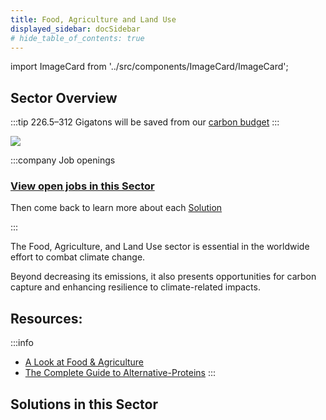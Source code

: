 ```yaml
---
title: Food, Agriculture and Land Use
displayed_sidebar: docSidebar
# hide_table_of_contents: true
---
```

import ImageCard from '../src/components/ImageCard/ImageCard';

## Sector Overview

:::tip 226.5–312 Gigatons will be saved from our [carbon budget](../glossary/#carbon-budget)
:::

![](/../static/img/food-agriculture-and-land-use.jpg)

:::company Job openings
### [View open jobs in this Sector](https://climatebase.org/jobs?l=&q=&sectors=Food%2C+Agriculture%2C+%26+Land+Use&p=0&remote=false)

Then come back to learn more about each [Solution](#solutions-in-this-sector)

<!--This is the best strategy to accelerate your expertise as a top candidate-->
:::

The Food, Agriculture, and Land Use sector is essential in the worldwide effort to combat climate change.

Beyond decreasing its emissions, it also presents opportunities for carbon capture and enhancing resilience to climate-related impacts.

## Resources:

:::info
- [A Look at Food & Agriculture](https://www.climatedrift.com/p/a-look-at-food-and-agriculture?utm_source=%2Fsearch%2Fagriculture&utm_medium=reader2)
- [The Complete Guide to Alternative-Proteins](https://www.climatedrift.com/p/the-complete-guide-to-alternative?utm_source=%2Fsearch%2Fagriculture&utm_medium=reader2)
:::

## Solutions in this Sector

<div style={{ display: 'flex', flexWrap: 'wrap' }}>
<ImageCard
  title="Coastal Wetland Protection"
  description="Preservation and conservation of coastal wetlands to mitigate climate change impacts."
  imageUrl="/img/living-shorelines.png"
  linkUrl="../solution-coastal-wetland-protection"
/>

<ImageCard
  title="Conservation Agriculture"
  description="Sustainable farming practices that enhance soil health and reduce emissions."
  imageUrl="/img/conservation-agriculture.jpg"
  linkUrl="../solution-conservation-agriculture"
/>

<ImageCard
  title="Farm Irrigation Efficiency"
  description="Efficient water management techniques for agricultural irrigation."
  imageUrl="/img/farm-irrigation-efficiency.png"
  linkUrl="../solution-farm-irrigation-efficiency"
/>

<ImageCard
  title="Forest Protection"
  description="Conservation efforts to preserve and protect forests and their ecological value."
  imageUrl="/img/forest-protection.jpg"
  linkUrl="../solution-forest-protection"
/>

<ImageCard
  title="Grassland Protection"
  description="Conservation measures to protect grasslands and their role in carbon sequestration."
  imageUrl="/img/grassland-protection.jpg"
  linkUrl="../solution-grassland-protection"
/>

<ImageCard
  title="Improved Aquaculture"
  description="Sustainable practices in aquaculture to reduce environmental impacts."
  imageUrl="/img/aquaculture.jpg"
  linkUrl="../solution-improved-aquaculture"
/>

<ImageCard
  title="Improved Cattle Feed"
  description="Innovative feed practices to reduce greenhouse gas emissions from cattle."
  imageUrl="/img/improved-cattle-feed.png"
  linkUrl="../solution-improved-cattle-feed"
/>

<ImageCard
  title="Improved Fisheries"
  description="Sustainable fishing practices to conserve marine ecosystems and enhance yields."
  imageUrl="/img/improved-fisheries.jpg"
  linkUrl="../solution-improved-fisheries"
/>

<ImageCard
  title="Improved Manure Management"
  description="Techniques to reduce methane emissions from livestock manure."
  imageUrl="/img/manure-management.jpg"
  linkUrl="../solution-improved-manure-management"
/>

<ImageCard
  title="Improved Rice Production"
  description="Sustainable rice cultivation practices to reduce methane emissions."
  imageUrl="/img/improved-rice-production.jpg"
  linkUrl="../solution-improved-rice-production"
/>

<ImageCard
  title="Indigenous Peoples’ Forest Tenure"
  description="Recognition and protection of indigenous peoples' rights to manage forests sustainably."
  imageUrl="/img/indigenous-peoples-forest-tenure.jpg"
  linkUrl="../solution-indigenous-peoples-forest-tenure"
/>

<ImageCard
  title="Nutrient Management"
  description="Optimized use of nutrients in agriculture to minimize emissions and improve yields."
  imageUrl="/img/nutrient-management.webp"
  linkUrl="../solution-nutrient-management"
/>

<ImageCard
  title="Peatland Protection and Rewetting"
  description="Conservation and restoration of peatlands to reduce greenhouse gas emissions."
  imageUrl="/img/peatland-protection-and-rewetting.png"
  linkUrl="../solution-peatland-protection-and-rewetting"
/>

<ImageCard
  title="Plant-Rich Diets"
  description="Promotion of diets rich in plant-based foods to reduce environmental impact."
  imageUrl="/img/plant-rich-diets.png"
  linkUrl="../solution-plant-rich-diets"
/>

<ImageCard
  title="Reduced Food Waste"
  description="Efforts to minimize food waste and its contribution to climate change."
  imageUrl="/img/reduced-food-waste.png"
  linkUrl="../solution-reduced-food-waste"
/>

<ImageCard
  title="Regenerative Annual Cropping"
  description="Agricultural practices that prioritize soil health and biodiversity."
  imageUrl="/img/regenerative-annual-cropping.jpg"
  linkUrl="../solution-regenerative-annual-cropping"
/>

<ImageCard
  title="Seafloor Protection"
  description="Preservation and conservation of marine seafloor ecosystems."
  imageUrl="/img/seafloor-protection.jpg"
  linkUrl="../solution-seafloor-protection"
/>

<ImageCard
  title="Sustainable Intensification for Smallholders"
  description="Sustainable agricultural practices to enhance yields and income for smallholders."
  imageUrl="/img/sustainable-intensification-for-smallholders.jpg"
  linkUrl="../solution-sustainable-intensification-for-smallholders"
/>

<ImageCard
  title="System of Rice Intensification"
  description="Sustainable rice cultivation techniques to increase productivity and resilience."
  imageUrl="/img/system-of-rice-intensification.jpg"
  linkUrl="../solution-system-of-rice-intensification"
/>

</div>
